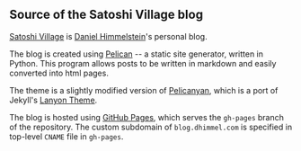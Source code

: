 ## Source of the Satoshi Village blog

[Satoshi Village](http://blog.dhimmel.com) is [Daniel Himmelstein](http://dhimmel.com)'s personal blog.

The blog is created using [Pelican](http://docs.getpelican.com/) -- a static site generator, written in Python. This program allows posts to be written in markdown and easily converted into html pages.

The theme is a slightly modified version of [Pelicanyan](https://github.com/thomaswilley/pelicanyan), which is a port of Jekyll's [Lanyon Theme](https://github.com/poole/lanyon/).

The blog is hosted using [GitHub Pages](https://pages.github.com/), which serves the `gh-pages` branch of the repository. The custom subdomain of `blog.dhimmel.com` is specified in top-level `CNAME` file in `gh-pages`.
